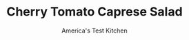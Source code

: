 ---
layout: ../../layouts/MarkdownPostLayout.astro
title: Cherry Tomato Caprese Salad
author: America's Test Kitchen
pubDate: 2023-03-15
description: "Youll never guess how we doubled the tomato flavor. (Hint: Waste note, want not.)"
image_url: https://res.cloudinary.com/hksqkdlah/image/upload/ar_1:1,c_fill,dpr_2.0,f_auto,fl_lossy.progressive.strip_profile,g_faces:auto,q_auto:low,w_344/7655_sfs-cherrytomatoesalad-4
tags: ["Side Dishes","Cheese","Vegetables","Salads"]
calories: 1125
protein: 9
carbohydrates: 6
fats: 
fiber: 1
ingredients: ["2 pints, cherry tomatoes, quartered (see note)","1/2 teaspoon, sugar",", Salt and pepper","1 tablespoon, balsamic vinegar","1 , garlic clove, minced","2 tablespoons, extra virgin olive oil","8 ounces fresh, mozzarella cheese, cut into 1/2-inch cubes and patted dry","1 cups, chopped fresh basil"]
serves: 6
time: "30 minutes, plus 30 minutes macerating"
instructions: ["SALT TOMATOES Toss tomatoes, sugar, and 1/4 teaspoon salt in a large bowl. Let stand for 30 minutes. Transfer tomatoes and any accumulated liquid to a salad spinner and spin to remove seeds and liquid. Return tomatoes to bowl. Pour tomato liquid through fine-mesh strainer set over saucepan, pressing on solids to extract juice. (You should have about 1/2 cup liquid.)","MAKE DRESSINGS Add vinegar and garlic to pan with tomato liquid and simmer over medium heat until reduced to 3 tablespoons, about 5 minutes. Cool to room temperature, then whisk in oil.","DRESS SALAD Add cheese, basil, and cooled dressing to bowl with tomatoes and toss to combine. Season with salt and pepper. Serve."]
nutrition: ["328 mg Potassium","188 mg Phosphorus","240 mg Calcium","24 mg Magnesium","388 mg Sodium","1 mg Zinc","14 g Fat","5 g Monounsaturated","16 mg Vitamin C","33 mg Cholesterol","6 g Saturated","1 g Fiber","23 µg Folate (food)","4 g Sugars","30 µg Vitamin K","134 g Water","6 g Carbs","23 µg Folate equivalent (total)","9 g Protein","1 mg Vitamin E","134 µg Vitamin A","187 kcal Energy","1125 calories"]
notes: "You can substitute grape tomatoes for the cherry tomatoes."
---